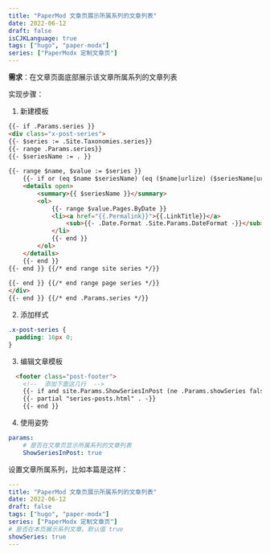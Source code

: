 ```yaml
---
title: "PaperMod 文章页展示所属系列的文章列表"
date: 2022-06-12
draft: false
isCJKLanguage: true
tags: ["hugo", "paper-modx"]
series: ["PaperModx 定制文章页"]
---
```


**需求**：在文章页面底部展示该文章所属系列的文章列表

实现步骤：

1. 新建模板
```html { title="./layouts/partial/series-posts.html" }
{{- if .Params.series }}
<div class="x-post-series">
{{- $series := .Site.Taxonomies.series}}
{{- range .Params.series}}
{{- $seriesName := . }}
    
{{- range $name, $value := $series }}
    {{- if or (eq $name $seriesName) (eq ($name|urlize) ($seriesName|urlize) ) }}
    <details open>
        <summary>{{ $seriesName }}</summary>
        <ol>
            {{- range $value.Pages.ByDate }}
            <li><a href="{{.Permalink}}">{{.LinkTitle}}</a>
                <sub>{{- .Date.Format .Site.Params.DateFormat -}}</sub>
            </li>
            {{- end }}
        </ol>
    </details>
    {{- end }}
{{- end }} {{/* end range site series */}}
    
{{- end }} {{/* end range page series */}}
</div>
{{- end }} {{/* end .Params.series */}}
```

2. 添加样式
```css { title="./assets/css/extended/custom.css" }
.x-post-series {
  padding: 16px 0;
}
```

3. 编辑文章模板
```html { title="./layouts/_default/single.html" linenostart=38 }
  <footer class="post-footer">
    <!--  添加下面这几行  -->
    {{- if and site.Params.ShowSeriesInPost (ne .Params.showSeries false ) }}
    {{- partial "series-posts.html" . -}}
    {{- end }}
```

4. 使用姿势
```yml { title="./config.yml" }
params:
    # 是否在文章页显示所属系列的文章列表
    ShowSeriesInPost: true
```

设置文章所属系列，比如本篇是这样：
```yml
---
title: "PaperMod 文章页展示所属系列的文章列表"
date: 2022-06-12
draft: false
tags: ["hugo", "paper-modx"]
series: ["PaperModx 定制文章页"]
# 是否在本页展示系列文章，默认值 true
showSeries: true
---
```

